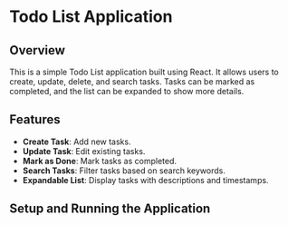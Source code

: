 <!-- # React + Vite

This template provides a minimal setup to get React working in Vite with HMR and some ESLint rules.

Currently, two official plugins are available:

- [@vitejs/plugin-react](https://github.com/vitejs/vite-plugin-react/blob/main/packages/plugin-react/README.md) uses [Babel](https://babeljs.io/) for Fast Refresh
- [@vitejs/plugin-react-swc](https://github.com/vitejs/vite-plugin-react-swc) uses [SWC](https://swc.rs/) for Fast Refresh -->
# Todo List Application

## Overview

This is a simple Todo List application built using React. It allows users to create, update, delete, and search tasks. Tasks can be marked as completed, and the list can be expanded to show more details.

## Features

- **Create Task**: Add new tasks.
- **Update Task**: Edit existing tasks.
- **Mark as Done**: Mark tasks as completed.
- **Search Tasks**: Filter tasks based on search keywords.
- **Expandable List**: Display tasks with descriptions and timestamps.

## Setup and Running the Application
